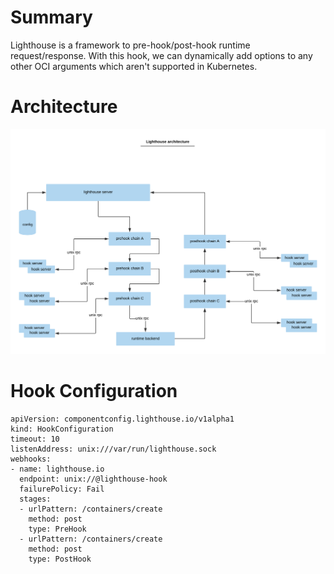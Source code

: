 # Summary

Lighthouse is a framework to pre-hook/post-hook runtime request/response. With this hook, we can dynamically add options to any other OCI
 arguments which aren't supported in Kubernetes.

# Architecture

![LighthouseDesign.png](doc/LighthouseDesign.png)

# Hook Configuration

```
apiVersion: componentconfig.lighthouse.io/v1alpha1
kind: HookConfiguration
timeout: 10
listenAddress: unix:///var/run/lighthouse.sock
webhooks:
- name: lighthouse.io
  endpoint: unix://@lighthouse-hook
  failurePolicy: Fail
  stages:
  - urlPattern: /containers/create
    method: post
    type: PreHook
  - urlPattern: /containers/create
    method: post
    type: PostHook
```
